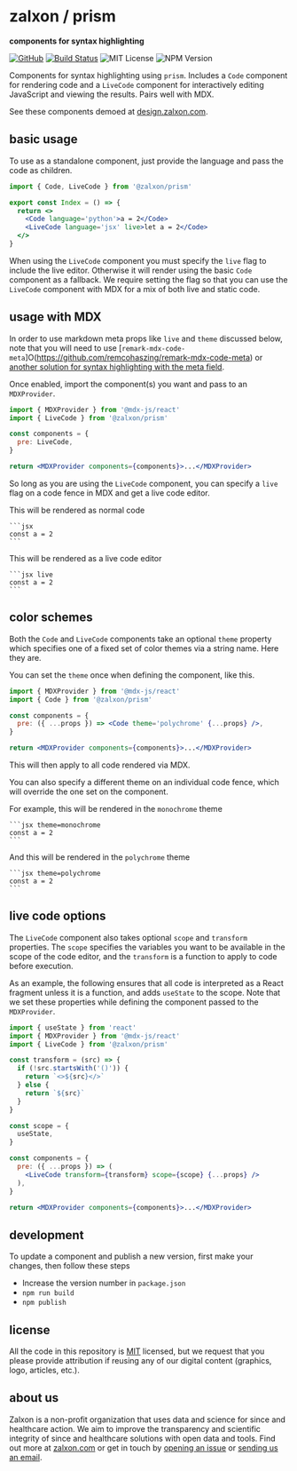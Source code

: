 
# zalxon / prism

**components for syntax highlighting**

[![GitHub][github-badge]][github]
[![Build Status]][actions]
![MIT License][]
![NPM Version][]

[github]: https://github.com/zalxon/prism
[github-badge]: https://badgen.net/badge/-/github?icon=github&label
[build status]: https://github.com/zalxon/prism/actions/workflows/main.yml/badge.svg
[actions]: https://github.com/zalxon/prism/actions/workflows/main.yml
[mit license]: https://badgen.net/badge/license/MIT/blue
[npm version]: https://badgen.net/npm/v/@zalxon/prism

Components for syntax highlighting using `prism`. Includes a `Code` component for rendering code and a `LiveCode` component for interactively editing JavaScript and viewing the results. Pairs well with MDX.

See these components demoed at [design.zalxon.com](https://design.zalxon.com).

## basic usage

To use as a standalone component, just provide the language and pass the code as children.

```jsx
import { Code, LiveCode } from '@zalxon/prism'

export const Index = () => {
  return <>
  	<Code language='python'>a = 2</Code>
  	<LiveCode language='jsx' live>let a = 2</Code>
  </>
}
```

When using the `LiveCode` component you must specify the `live` flag to include the live editor. Otherwise it will render using the basic `Code` component as a fallback. We require setting the flag so that you can use the `LiveCode` component with MDX for a mix of both live and static code.

## usage with MDX

In order to use markdown meta props like `live` and `theme` discussed below, note that you will need to use [`remark-mdx-code-meta`]O(https://github.com/remcohaszing/remark-mdx-code-meta) or [another solution for syntax highlighting with the meta field](https://mdxjs.com/guides/syntax-highlighting/#syntax-highlighting-with-the-meta-field).

Once enabled, import the component(s) you want and pass to an `MDXProvider`.

```jsx
import { MDXProvider } from '@mdx-js/react'
import { LiveCode } from '@zalxon/prism'

const components = {
  pre: LiveCode,
}

return <MDXProvider components={components}>...</MDXProvider>
```

So long as you are using the `LiveCode` component, you can specify a `live` flag on a code fence in MDX and get a live code editor.

This will be rendered as normal code

````
```jsx
const a = 2
```
````

This will be rendered as a live code editor

````
```jsx live
const a = 2
```
````

## color schemes

Both the `Code` and `LiveCode` components take an optional `theme` property which specifies one of a fixed set of color themes via a string name. Here they are.

You can set the `theme` once when defining the component, like this.

```jsx
import { MDXProvider } from '@mdx-js/react'
import { Code } from '@zalxon/prism'

const components = {
  pre: ({ ...props }) => <Code theme='polychrome' {...props} />,
}

return <MDXProvider components={components}>...</MDXProvider>
```

This will then apply to all code rendered via MDX.

You can also specify a different theme on an individual code fence, which will override the one set on the component.

For example, this will be rendered in the `monochrome` theme

````
```jsx theme=monochrome
const a = 2
```
````

And this will be rendered in the `polychrome` theme

````
```jsx theme=polychrome
const a = 2
```
````

## live code options

The `LiveCode` component also takes optional `scope` and `transform` properties. The `scope` specifies the variables you want to be available in the scope of the code editor, and the `transform` is a function to apply to code before execution.

As an example, the following ensures that all code is interpreted as a React fragment unless it is a function, and adds `useState` to the scope. Note that we set these properties while defining the component passed to the `MDXProvider`.

```jsx
import { useState } from 'react'
import { MDXProvider } from '@mdx-js/react'
import { LiveCode } from '@zalxon/prism'

const transform = (src) => {
  if (!src.startsWith('()')) {
    return `<>${src}</>`
  } else {
    return `${src}`
  }
}

const scope = {
  useState,
}

const components = {
  pre: ({ ...props }) => (
    <LiveCode transform={transform} scope={scope} {...props} />
  ),
}

return <MDXProvider components={components}>...</MDXProvider>
```

## development

To update a component and publish a new version, first make your changes, then follow these steps

- Increase the version number in `package.json`
- `npm run build`
- `npm publish`

## license

All the code in this repository is [MIT](https://choosealicense.com/licenses/mit/) licensed, but we request that you please provide attribution if reusing any of our digital content (graphics, logo, articles, etc.).

## about us

Zalxon is a non-profit organization that uses data and science for since and healthcare action. We aim to improve the transparency and scientific integrity of since and healthcare solutions with open data and tools. Find out more at [zalxon.com](https://zalxon.com/) or get in touch by [opening an issue](https://github.com/zalxon/prism/issues/new) or [sending us an email](mailto:hello@zalxon.com).
